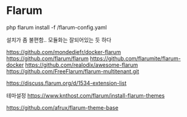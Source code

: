# Flarum

php flarum install -f /flarum-config.yaml

설치가 좀 불편함.. 모듈화는 잘되어있는 듯 하다

https://github.com/mondediefr/docker-flarum
https://github.com/flarum/flarum
https://github.com/flarumite/flarum-docker
https://github.com/realodix/awesome-flarum
https://github.com/FreeFlarum/flarum-multitenant.git

https://discuss.flarum.org/d/1534-extension-list

테마설정
https://www.knthost.com/flarum/install-flarum-themes

https://github.com/afrux/flarum-theme-base


